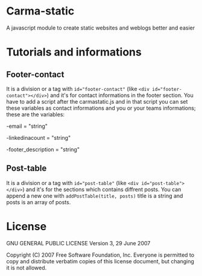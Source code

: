 # Carma-static
A javascript module to create static websites and weblogs better and easier
# Tutorials and informations
## Footer-contact
It is a division or a tag with ```id="footer-contact"``` (like ```<div id="footer-contact"></div>```) and it's for contact informations in the footer section.
You have to add a script after the carmastatic.js and in that script you can set these variables as contact informations and you or your teams informations; these are the variables:

-email = "string"

-linkedinacount = "string"

-footer_description = "string"

## Post-table
It is a division or a tag with ```id="post-table"``` (like ```<div id="post-table"></div>```) and it's for the sections which contains diffrent posts.
You can append a new one with ```addPostTable(title, posts)``` title is a string and posts is an array of posts.
# License
GNU GENERAL PUBLIC LICENSE
                       Version 3, 29 June 2007

 Copyright (C) 2007 Free Software Foundation, Inc.
 Everyone is permitted to copy and distribute verbatim copies
 of this license document, but changing it is not allowed.